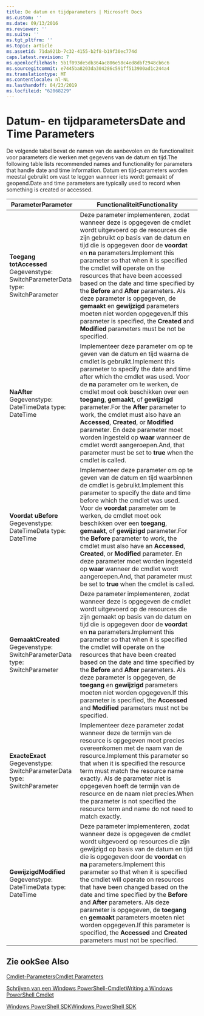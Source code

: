 ```yaml
---
title: De datum en tijdparameters | Microsoft Docs
ms.custom: ''
ms.date: 09/13/2016
ms.reviewer: ''
ms.suite: ''
ms.tgt_pltfrm: ''
ms.topic: article
ms.assetid: 71da921b-7c32-4155-b2f8-b19f30ec774d
caps.latest.revision: 7
ms.openlocfilehash: 5b1f093de5db364ac806e58c4ed8dbf2948cb6c6
ms.sourcegitcommit: e7445ba8203da304286c591ff513900ad1c244a4
ms.translationtype: MT
ms.contentlocale: nl-NL
ms.lasthandoff: 04/23/2019
ms.locfileid: "62068229"
---
```

# <a name="date-and-time-parameters"></a><span data-ttu-id="7205e-102">Datum- en tijdparameters</span><span class="sxs-lookup"><span data-stu-id="7205e-102">Date and Time Parameters</span></span>

<span data-ttu-id="7205e-103">De volgende tabel bevat de namen van de aanbevolen en de functionaliteit voor parameters die werken met gegevens van de datum en tijd.</span><span class="sxs-lookup"><span data-stu-id="7205e-103">The following table lists recommended names and functionality for parameters that handle date and time information.</span></span> <span data-ttu-id="7205e-104">Datum en tijd-parameters worden meestal gebruikt om vast te leggen wanneer iets wordt gemaakt of geopend.</span><span class="sxs-lookup"><span data-stu-id="7205e-104">Date and time parameters are typically used to record when something is created or accessed.</span></span>

|<span data-ttu-id="7205e-105">Parameter</span><span class="sxs-lookup"><span data-stu-id="7205e-105">Parameter</span></span>|<span data-ttu-id="7205e-106">Functionaliteit</span><span class="sxs-lookup"><span data-stu-id="7205e-106">Functionality</span></span>|
|---|---|
|<span data-ttu-id="7205e-107">**Toegang tot**</span><span class="sxs-lookup"><span data-stu-id="7205e-107">**Accessed**</span></span><br><span data-ttu-id="7205e-108">Gegevenstype: SwitchParameter</span><span class="sxs-lookup"><span data-stu-id="7205e-108">Data type: SwitchParameter</span></span>|<span data-ttu-id="7205e-109">Deze parameter implementeren, zodat wanneer deze is opgegeven de cmdlet wordt uitgevoerd op de resources die zijn gebruikt op basis van de datum en tijd die is opgegeven door de **voordat** en **na** parameters.</span><span class="sxs-lookup"><span data-stu-id="7205e-109">Implement this parameter so that when it is specified the cmdlet will operate on the resources that have been accessed based on the date and time specified by the **Before** and **After** parameters.</span></span> <span data-ttu-id="7205e-110">Als deze parameter is opgegeven, de **gemaakt** en **gewijzigd** parameters moeten niet worden opgegeven.</span><span class="sxs-lookup"><span data-stu-id="7205e-110">If this parameter is specified, the **Created** and **Modified** parameters must be not be specified.</span></span>|
|<span data-ttu-id="7205e-111">**Na**</span><span class="sxs-lookup"><span data-stu-id="7205e-111">**After**</span></span><br><span data-ttu-id="7205e-112">Gegevenstype: DateTime</span><span class="sxs-lookup"><span data-stu-id="7205e-112">Data type: DateTime</span></span>|<span data-ttu-id="7205e-113">Implementeer deze parameter om op te geven van de datum en tijd waarna de cmdlet is gebruikt.</span><span class="sxs-lookup"><span data-stu-id="7205e-113">Implement this parameter to specify the date and time after which the cmdlet was used.</span></span> <span data-ttu-id="7205e-114">Voor de **na** parameter om te werken, de cmdlet moet ook beschikken over een **toegang**, **gemaakt**, of **gewijzigd** parameter.</span><span class="sxs-lookup"><span data-stu-id="7205e-114">For the **After** parameter to work, the cmdlet must also have an **Accessed**, **Created**, or **Modified** parameter.</span></span> <span data-ttu-id="7205e-115">En deze parameter moet worden ingesteld op **waar** wanneer de cmdlet wordt aangeroepen.</span><span class="sxs-lookup"><span data-stu-id="7205e-115">And, that parameter must be set to **true** when the cmdlet is called.</span></span>|
|<span data-ttu-id="7205e-116">**Voordat u**</span><span class="sxs-lookup"><span data-stu-id="7205e-116">**Before**</span></span><br><span data-ttu-id="7205e-117">Gegevenstype: DateTime</span><span class="sxs-lookup"><span data-stu-id="7205e-117">Data type: DateTime</span></span>|<span data-ttu-id="7205e-118">Implementeer deze parameter om op te geven van de datum en tijd waarbinnen de cmdlet is gebruikt.</span><span class="sxs-lookup"><span data-stu-id="7205e-118">Implement this parameter to specify the date and time before which the cmdlet was used.</span></span> <span data-ttu-id="7205e-119">Voor de **voordat** parameter om te werken, de cmdlet moet ook beschikken over een **toegang**, **gemaakt**, of **gewijzigd** parameter.</span><span class="sxs-lookup"><span data-stu-id="7205e-119">For the **Before** parameter to work, the cmdlet must also have an **Accessed**, **Created**, or **Modified** parameter.</span></span> <span data-ttu-id="7205e-120">En deze parameter moet worden ingesteld op **waar** wanneer de cmdlet wordt aangeroepen.</span><span class="sxs-lookup"><span data-stu-id="7205e-120">And, that parameter must be set to **true** when the cmdlet is called.</span></span>|
|<span data-ttu-id="7205e-121">**Gemaakt**</span><span class="sxs-lookup"><span data-stu-id="7205e-121">**Created**</span></span><br><span data-ttu-id="7205e-122">Gegevenstype: SwitchParameter</span><span class="sxs-lookup"><span data-stu-id="7205e-122">Data type: SwitchParameter</span></span>|<span data-ttu-id="7205e-123">Deze parameter implementeren, zodat wanneer deze is opgegeven de cmdlet wordt uitgevoerd op de resources die zijn gemaakt op basis van de datum en tijd die is opgegeven door de **voordat** en **na** parameters.</span><span class="sxs-lookup"><span data-stu-id="7205e-123">Implement this parameter so that when it is specified the cmdlet will operate on the resources that have been created based on the date and time specified by the **Before** and **After** parameters.</span></span> <span data-ttu-id="7205e-124">Als deze parameter is opgegeven, de **toegang** en **gewijzigd** parameters moeten niet worden opgegeven.</span><span class="sxs-lookup"><span data-stu-id="7205e-124">If this parameter is specified, the **Accessed** and **Modified** parameters must not be specified.</span></span>|
|<span data-ttu-id="7205e-125">**Exacte**</span><span class="sxs-lookup"><span data-stu-id="7205e-125">**Exact**</span></span><br><span data-ttu-id="7205e-126">Gegevenstype: SwitchParameter</span><span class="sxs-lookup"><span data-stu-id="7205e-126">Data type: SwitchParameter</span></span>|<span data-ttu-id="7205e-127">Implementeer deze parameter zodat wanneer deze de termijn van de resource is opgegeven moet precies overeenkomen met de naam van de resource.</span><span class="sxs-lookup"><span data-stu-id="7205e-127">Implement this parameter so that when it is specified the resource term must match the resource name exactly.</span></span> <span data-ttu-id="7205e-128">Als de parameter niet is opgegeven hoeft de termijn van de resource en de naam niet precies.</span><span class="sxs-lookup"><span data-stu-id="7205e-128">When the parameter is not specified the resource term and name do not need to match exactly.</span></span>|
|<span data-ttu-id="7205e-129">**Gewijzigd**</span><span class="sxs-lookup"><span data-stu-id="7205e-129">**Modified**</span></span><br><span data-ttu-id="7205e-130">Gegevenstype: DateTime</span><span class="sxs-lookup"><span data-stu-id="7205e-130">Data type: DateTime</span></span>|<span data-ttu-id="7205e-131">Deze parameter implementeren, zodat wanneer deze is opgegeven de cmdlet wordt uitgevoerd op resources die zijn gewijzigd op basis van de datum en tijd die is opgegeven door de **voordat** en **na** parameters.</span><span class="sxs-lookup"><span data-stu-id="7205e-131">Implement this parameter so that when it is specified the cmdlet will operate on resources that have been changed based on the date and time specified by the **Before** and **After** parameters.</span></span> <span data-ttu-id="7205e-132">Als deze parameter is opgegeven, de **toegang** en **gemaakt** parameters moeten niet worden opgegeven.</span><span class="sxs-lookup"><span data-stu-id="7205e-132">If this parameter is specified, the **Accessed** and **Created** parameters must not be specified.</span></span>|
## <a name="see-also"></a><span data-ttu-id="7205e-133">Zie ook</span><span class="sxs-lookup"><span data-stu-id="7205e-133">See Also</span></span>

[<span data-ttu-id="7205e-134">Cmdlet-Parameters</span><span class="sxs-lookup"><span data-stu-id="7205e-134">Cmdlet Parameters</span></span>](./cmdlet-parameters.md)

[<span data-ttu-id="7205e-135">Schrijven van een Windows PowerShell-Cmdlet</span><span class="sxs-lookup"><span data-stu-id="7205e-135">Writing a Windows PowerShell Cmdlet</span></span>](./writing-a-windows-powershell-cmdlet.md)

[<span data-ttu-id="7205e-136">Windows PowerShell SDK</span><span class="sxs-lookup"><span data-stu-id="7205e-136">Windows PowerShell SDK</span></span>](../windows-powershell-reference.md)
